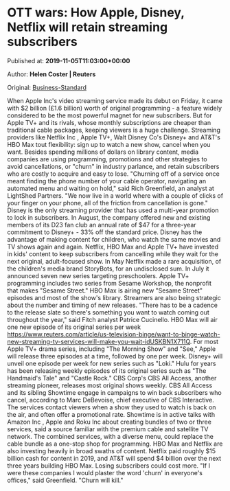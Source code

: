 
# OTT wars: How Apple, Disney, Netflix will retain streaming subscribers

Published at: **2019-11-05T11:03:00+00:00**

Author: **Helen Coster | Reuters**

Original: [Business-Standard](https://www.business-standard.com/article/technology/how-will-apple-disney-at-t-and-netflix-retain-streaming-subscribers-119110501064_1.html)

When Apple Inc's video streaming service made its debut on Friday, it came with $2 billion (£1.6 billion) worth of original programming - a feature widely considered to be the most powerful magnet for new subscribers.
But for Apple TV+ and its rivals, whose monthly subscriptions are cheaper than traditional cable packages, keeping viewers is a huge challenge.
Streaming providers like Netflix Inc , Apple TV+, Walt Disney Co's Disney+ and AT&T's HBO Max tout flexibility: sign up to watch a new show, cancel when you want.
Besides spending millions of dollars on library content, media companies are using programming, promotions and other strategies to avoid cancellations, or "churn" in industry parlance, and retain subscribers who are costly to acquire and easy to lose.
"Churning off of a service once meant finding the phone number of your cable operator, navigating an automated menu and waiting on hold," said Rich Greenfield, an analyst at LightShed Partners. "We now live in a world where with a couple of clicks of your finger on your phone, all of the friction from cancellation is gone."
Disney is the only streaming provider that has used a multi-year promotion to lock in subscribers. In August, the company offered new and existing members of its D23 fan club an annual rate of $47 for a three-year commitment to Disney+ - 33% off the standard price.
Disney has the advantage of making content for children, who watch the same movies and TV shows again and again. Netflix, HBO Max and Apple TV+ have invested in kids' content to keep subscribers from cancelling while they wait for the next original, adult-focused show.
In May Netflix made a rare acquisition, of the children's media brand StoryBots, for an undisclosed sum. In July it announced seven new series targeting preschoolers.
Apple TV+ programming includes two series from Sesame Workshop, the nonprofit that makes "Sesame Street." HBO Max is airing new "Sesame Street" episodes and most of the show's library.
Streamers are also being strategic about the number and timing of new releases.
"There has to be a cadence to the release slate so there's something you want to watch coming out throughout the year," said Fitch analyst Patrice Cucinello.
HBO Max will air one new episode of its original series per week https://www.reuters.com/article/us-television-binge/want-to-binge-watch-new-streaming-tv-services-will-make-you-wait-idUSKBN1X711Q. For most Apple TV+ drama series, including "The Morning Show" and "See," Apple will release three episodes at a time, followed by one per week. Disney+ will unveil one episode per week for new series such as "Loki."
Hulu for years has been releasing weekly episodes of its original series such as "The Handmaid's Tale" and "Castle Rock." CBS Corp's CBS All Access, another streaming pioneer, releases most original shows weekly.
CBS All Access and its sibling Showtime engage in campaigns to win back subscribers who cancel, according to Marc DeBevoise, chief executive of CBS Interactive. The services contact viewers when a show they used to watch is back on the air, and often offer a promotional rate.
Showtime is in active talks with Amazon Inc , Apple and Roku Inc about creating bundles of two or three services, said a source familiar with the premium cable and satellite TV network. The combined services, with a diverse menu, could replace the cable bundle as a one-stop shop for programming.
HBO Max and Netflix are also investing heavily in broad swaths of content. Netflix paid roughly $15 billion cash for content in 2019, and AT&T will spend $4 billion over the next three years building HBO Max.
Losing subscribers could cost more.
"If I were these companies I would plaster the word 'churn' in everyone's offices," said Greenfield. "Churn will kill." 
